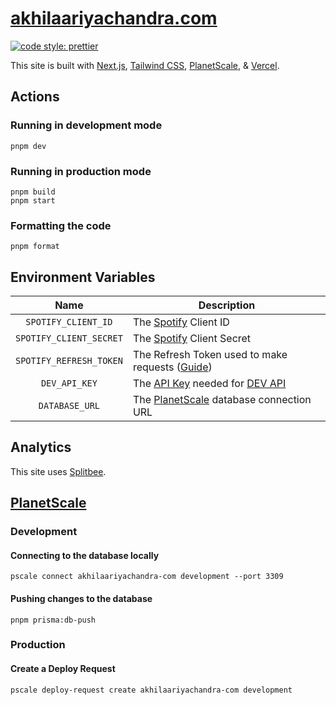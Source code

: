 # [akhilaariyachandra.com](https://akhilaariyachandra.com/)

[![code style: prettier](https://img.shields.io/badge/code_style-prettier-ff69b4.svg?style=flat-square)](https://github.com/prettier/prettier)

This site is built with [Next.js](https://nextjs.org/), [Tailwind CSS](https://tailwindcss.com/), [PlanetScale](https://planetscale.com/), & [Vercel](https://vercel.com/home).

## Actions

### Running in development mode

```shell
pnpm dev
```

### Running in production mode

```shell
pnpm build
pnpm start
```

### Formatting the code

```shell
pnpm format
```

## Environment Variables

|          Name           | Description                                                                                                                 |
| :---------------------: | --------------------------------------------------------------------------------------------------------------------------- |
|   `SPOTIFY_CLIENT_ID`   | The [Spotify](https://developer.spotify.com/) Client ID                                                                     |
| `SPOTIFY_CLIENT_SECRET` | The [Spotify](https://developer.spotify.com/) Client Secret                                                                 |
| `SPOTIFY_REFRESH_TOKEN` | The Refresh Token used to make requests ([Guide](https://leerob.io/blog/spotify-api-nextjs))                                |
|      `DEV_API_KEY`      | The [API Key](https://docs.forem.com/api/#section/Authentication/api_key) needed for [DEV API](https://docs.forem.com/api/) |
|     `DATABASE_URL`      | The [PlanetScale](https://planetscale.com/) database connection URL                                                         |

## Analytics

This site uses [Splitbee](https://splitbee.io/).

## [PlanetScale](https://planetscale.com/)

### Development

#### Connecting to the database locally

```shell
pscale connect akhilaariyachandra-com development --port 3309
```

#### Pushing changes to the database

```shell
pnpm prisma:db-push
```

### Production

#### Create a Deploy Request

```shell
pscale deploy-request create akhilaariyachandra-com development
```
